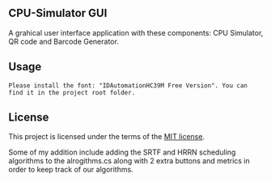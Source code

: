 ## CPU-Simulator GUI
A grahical user interface application with these components: CPU Simulator, QR code and Barcode Generator.

## Usage

```
Please install the font: "IDAutomationHC39M Free Version". You can find it in the project root folder.
```

## License
This project is licensed under the terms of the [MIT license](https://choosealicense.com/licenses/mit/).

Some of my addition include adding the SRTF and HRRN scheduling algorithms to the alrogithms.cs along with 2 extra buttons and metrics in order to keep track of our algorithms.
